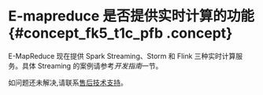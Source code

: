 # E-mapreduce 是否提供实时计算的功能 {#concept_fk5_t1c_pfb .concept}

E-MapReduce 现在提供 Spark Streaming、Storm 和 Flink 三种实时计算服务。具体 Streaming 的案例请参考*开发指南*一节。

如问题还未解决,请联系[售后技术支持](https://workorder-intl.console.aliyun.com/#/ticket/createIndex)。

